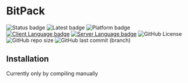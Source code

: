 # BitPack

![Status badge](https://img.shields.io/badge/Status-Pre%20Alpha-red?style=for-the-badge "Development Status")
![Latest badge](https://img.shields.io/badge/Latest%20Version-None-9cf?style=for-the-badge "Latest Version")
![Platform badge](https://img.shields.io/badge/Platform-Windows%2010/11-informational?logo=windows&style=for-the-badge "Platform")
[![Client Language badge](https://img.shields.io/badge/Language-C%23_.NET_6.0-blueviolet?logo=visual-studio&logoColor=ffffff&style=for-the-badge)](https://dotnet.microsoft.com/download/dotnet/6.0 "Client Language") 
[![Server Language badge](https://img.shields.io/badge/Server%20Language-NodeJS-green?logo=node-js&logoColor=ffffff&style=for-the-badge)](https://nodejs.org "Server Language") 
![GitHub License](https://img.shields.io/github/license/BitTim/BitPack?logo=github&style=for-the-badge "License")
![GitHub repo size](https://img.shields.io/github/repo-size/BitTim/BitPack?logo=github&style=for-the-badge)
![GitHub last commit (branch)](https://img.shields.io/github/last-commit/BitTim/BitPack?logo=github&style=for-the-badge "Last commit")

## Installation
Currently only by compiling manually

